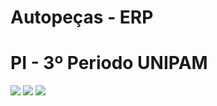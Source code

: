 # Autopeças - ERP
<h1>PI - 3º Periodo UNIPAM</h1>
<p float="left">
<img src="https://img.icons8.com/color/240/000000/visual-studio.png"/>
<img src="https://img.icons8.com/color/240/000000/c-sharp-logo.png"/>
<img src="https://img.icons8.com/ios-filled/240/000000/mysql-logo.png"/>
</p>
